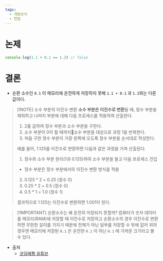 ```yaml
---
tags:
  - 개발상식
  - 면접
---
```

# 논제

```js
console.log(1.1 + 0.1 == 1.2) // false
```

# 결론

- 순환 소수인 `0.1` 이 메모리에 온전하게 저장하지 못해 `1.1 + 0.1` 과 `1.2`와는 다른 값이다.

> [!NOTE] 소수 부분의 이진수 변환
> **소수 부분은 이진수로 변환**될 때, 정수 부분을 제외하고 나머지 부분에 대해 다음 프로세스를 적용하여 산출한다.
> 
> 1.  2를 곱하여 정수 부분과 소수 부분을 구한다.
> 2. 소수 부분이 0이 될 때까지소수 부분을 대상으로 과정 1을 반복한다.
> 3. 처음 구한 정수 부분이 가장 왼쪽에 오도록 정수 부분을 순서대로 작성한다.
> 
>  예를 들어, 1.125를 이진수로 변환하면 다음과 같은 과정을 거쳐 산출된다.
>
>  1. 정수와 소수 부분 분리(1과 0.125)하여 소수 부분을 들고 다음 프로세스 진입
> 	 - 정수 부분은 정수 부분에서의 이진수 변환 방식을 적용
>  2. 0.125 * 2 = 0.25 (정수 0)
>  3. 0.25 * 2 = 0.5 (정수 0)
>  4. 0.5 * 1 = 1.0 (정수 1)
>
> 결과적으로 1.125는 이진수로 변환하면 1.001이 된다.

> [!IMPORTANT] 순환소수는 왜 온전히 저장되지 못할까?
> 컴퓨터가 숫자 데이터를 메모리(RAM)에 저장할 때 이진수로 저장하고 순환소수의 경우 이진수로 변환하면 무한한 길이를 가지기 때문에 전체가 아닌 일부를 저장할 수 밖에 없어 위의 경우엔 메모리에 저장된 `0.1` 은 온전한 `0.1` 이 아닌 `0.1` 에 가까운 크기라고 볼 수 있다.

- 출처
	- [코딩애플 유튜브](https://www.youtube.com/watch?v=-GsrYvZoAdA)